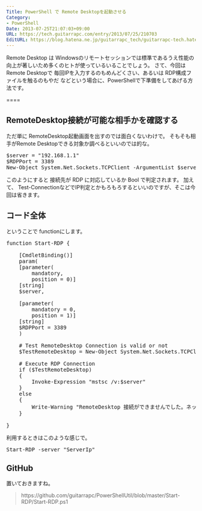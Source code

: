 ```yaml
---
Title: PowerShell で Remote Desktopを起動させる
Category:
- PowerShell
Date: 2013-07-25T21:07:03+09:00
URL: https://tech.guitarrapc.com/entry/2013/07/25/210703
EditURL: https://blog.hatena.ne.jp/guitarrapc_tech/guitarrapc-tech.hatenablog.com/atom/entry/11696248318757675808
---
```


Remote Desktop は Windowsのリモートセッションでは標準であるうえ性能の向上が著しいため多くのヒトが使っているいることでしょう。
さて、今回は Remote Desktopで 毎回IPを入力するのもめんどくさい、あるいは RDP構成ファイルを触るのもやだ などという場合に、PowerShellで下準備をしてあげる方法です。

====


<h2>RemoteDesktop接続が可能な相手かを確認する</h2>
ただ単に RemoteDesktop起動画面を出すのでは面白くないわけで。
そもそも相手がRemote Desktopできる対象か調べるといいのでは的な。

<pre class="brush: powershell">
$server = &quot;192.168.1.1&quot;
$RDPPort = 3389
New-Object System.Net.Sockets.TCPClient -ArgumentList $server,$RDPPort
</pre>

このようにすると 接続先が RDP に対応しているか Bool で判定されます。
加えて、 Test-ConnectionなどでIP判定とかもろもろするといいのですが、そこは今回は省きます。

<h2>コード全体</h2>
ということで functionにします。

<pre class="brush: powershell">
function Start-RDP {

    [CmdletBinding()]
    param(
    [parameter(
        mandatory,
        position = 0)]
    [string]
    $server,

    [parameter(
        mandatory = 0,
        position = 1)]
    [string]
    $RDPPort = 3389
    )

    # Test RemoteDesktop Connection is valid or not
    $TestRemoteDesktop = New-Object System.Net.Sockets.TCPClient -ArgumentList $server,$RDPPort

    # Execute RDP Connection
    if ($TestRemoteDesktop)
    {
        Invoke-Expression &quot;mstsc /v:$server&quot;
    }
    else
    {
        Write-Warning &quot;RemoteDesktop 接続ができませんでした。ネットワーク接続を確認してください。&quot;
    }

}
</pre>

利用するときはこのような感じで。
<pre class="brush: powershell">
Start-RDP -server &quot;ServerIp&quot;
</pre>

<h2>GitHub</h2>
置いておきますね。
<blockquote>https://github.com/guitarrapc/PowerShellUtil/blob/master/Start-RDP/Start-RDP.ps1</blockquote>
